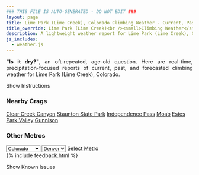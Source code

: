 ```yaml
---
### THIS FILE IS AUTO-GENERATED - DO NOT EDIT ###
layout: page
title: Lime Park (Lime Creek), Colorado Climbing Weather - Current, Past, and Forecasted Report
title_override: Lime Park (Lime Creek)<br /><small>Climbing Weather</small>
description: A lightweight weather report for Lime Park (Lime Creek), Colorado. Optimized for slow internet connections.
js_includes:
  - weather.js
---
```


<section class="measure center lh-copy f5-ns f6 ph2 mv4" style="text-align: justify;">
<strong>"Is it dry?"</strong>, an oft-repeated, age-old question. Here are real-time,
precipitation-focused reports of current, past, and forecasted climbing weather for Lime Park (Lime Creek), Colorado.
</section>

<p id="settings-toggle" class="mw5 b center tc hover-light-red black-70 pointer">Show Instructions</p>
<section id="settings" class="overflow-hidden" style="display:none;">
    <div class="mv2 ph2 center">
        <div class="fn f6 tc pv2">
            <p class="measure lh-copy center"><strong>Show/hide hourly forecasts</strong> by clicking the desired day.</p>
            <hr class="mw5 p0 mv2 o-60 b0 bt b--light-red light-red bg-light-red">
            <p class="measure lh-copy center"><strong>Current and Past conditions</strong> are measured by the nearest weather station. <strong>Forecast conditions</strong> are calculated and polled separately.</p>
            <hr class="mw5 p0 mv2 o-60 b0 bt b--light-red light-red bg-light-red">
            <p class="measure lh-copy center"><strong>Having issues?</strong> Try <a id="clear-cache" class="no-underline relative fancy-link light-red hover-light-red" href="#">clearing the local cache</a>.</p>
            <hr class="mw5 p0 mv2 o-60 b0 bt b--light-red light-red bg-light-red">
            <p class="measure lh-copy center">Weather data sourced from <a class="no-underline fancy-link relative light-red" target="_blank" href="https://www.weather.gov/documentation/services-web-api">weather.gov</a>.</p>
        </div>
    </div>
</section>
<section id="weather" data-crag="lime-park-lime-creek-colorado" class="mv4-ns mv3 ph2 center"></section>
<section id="nearby" class="tc lh-copy">
  <h3>Nearby Crags</h3>
<a class="nowrap no-underline fancy-link relative light-red mh3" href="/crags/clear-creek-canyon-colorado-weather.html">Clear Creek Canyon</a>
<a class="nowrap no-underline fancy-link relative light-red mh3" href="/crags/staunton-state-park-colorado-weather.html">Staunton State Park</a>
<a class="nowrap no-underline fancy-link relative light-red mh3" href="/crags/independence-pass-colorado-weather.html">Independence Pass</a>
<a class="nowrap no-underline fancy-link relative light-red mh3" href="/crags/moab-utah-weather.html">Moab</a>
<a class="nowrap no-underline fancy-link relative light-red mh3" href="/crags/estes-park-valley-colorado-weather.html">Estes Park Valley</a>
<a class="nowrap no-underline fancy-link relative light-red mh3" href="/crags/gunnison-colorado-weather.html">Gunnison</a>
</section>
<section id="nearby" class="tc lh-copy">
  <h3>Other Metros</h3>
  <select class="ma1 bg-near-white pa2" id="stateSel">
    <option value="Texas">Texas</option>
    <option value="Washington">Washington</option>
    <option value="Colorado" selected>Colorado</option>
    <option value="Tennessee">Tennessee</option>
    <option value="Utah">Utah</option>
    <option value="California">California</option>
  </select>
  <select class="ma1 bg-near-white pa2" id="citySel">
    <option value="Denver" selected>Denver</option>
  </select>
  <a id="selectMetro" class="f6 link dim ph3 pv2 ma1 dib white bg-light-red" href="/crags/denver-colorado-weather.html">Select Metro</a>
  <script>
    var states = [];
    states["Texas"] = "Austin"
    states["Washington"] = "Seattle"
    states["Colorado"] = "Denver"
    states["Tennessee"] = "Nashville"
    states["Utah"] = "Salt Lake City"
    states["California"] = "San Francisco|Los Angeles"
  </script>
</section>
{% include feedback.html %}
<p id="issues-toggle" class="mw5 b center tc hover-light-red black-70 pointer">Show Known Issues</p>
<section id="issues" class="overflow-hidden tc f6">
</section>

<script>
  var weekly_GJT_165_110 = {"updated":"2022-02-02T06:09:46+00:00","units":"us","forecastGenerator":"BaselineForecastGenerator","generatedAt":"2022-02-02T08:43:19+00:00","updateTime":"2022-02-02T06:09:46+00:00","validTimes":"2022-02-02T00:00:00+00:00/P7DT1H","elevation":{"unitCode":"wmoUnit:m","value":3485.9976},"periods":[{"number":1,"name":"Overnight","startTime":"2022-02-02T01:00:00-07:00","endTime":"2022-02-02T06:00:00-07:00","isDaytime":false,"temperature":3,"temperatureUnit":"F","temperatureTrend":null,"windSpeed":"5 to 10 mph","windDirection":"S","icon":"https://api.weather.gov/icons/land/night/snow,80?size=medium","shortForecast":"Snow Showers","detailedForecast":"Snow showers. Cloudy, with a low around 3. South wind 5 to 10 mph. Chance of precipitation is 80%. New snow accumulation of 1 to 3 inches possible."},{"number":2,"name":"Wednesday","startTime":"2022-02-02T06:00:00-07:00","endTime":"2022-02-02T18:00:00-07:00","isDaytime":true,"temperature":12,"temperatureUnit":"F","temperatureTrend":null,"windSpeed":"5 to 10 mph","windDirection":"SW","icon":"https://api.weather.gov/icons/land/day/snow,80?size=medium","shortForecast":"Snow Showers","detailedForecast":"Snow showers. Cloudy, with a high near 12. Southwest wind 5 to 10 mph. Chance of precipitation is 80%. New snow accumulation of 1 to 2 inches possible."},{"number":3,"name":"Wednesday Night","startTime":"2022-02-02T18:00:00-07:00","endTime":"2022-02-03T06:00:00-07:00","isDaytime":false,"temperature":-10,"temperatureUnit":"F","temperatureTrend":null,"windSpeed":"5 to 10 mph","windDirection":"N","icon":"https://api.weather.gov/icons/land/night/snow,50/cold?size=medium","shortForecast":"Chance Snow Showers then Mostly Cloudy","detailedForecast":"A chance of snow showers before 11pm. Mostly cloudy, with a low around -10. Wind chill values as low as -25. North wind 5 to 10 mph. Chance of precipitation is 50%. New snow accumulation of less than half an inch possible."},{"number":4,"name":"Thursday","startTime":"2022-02-03T06:00:00-07:00","endTime":"2022-02-03T18:00:00-07:00","isDaytime":true,"temperature":13,"temperatureUnit":"F","temperatureTrend":null,"windSpeed":"5 to 10 mph","windDirection":"W","icon":"https://api.weather.gov/icons/land/day/sct?size=medium","shortForecast":"Mostly Sunny","detailedForecast":"Mostly sunny, with a high near 13. Wind chill values as low as -25. West wind 5 to 10 mph."},{"number":5,"name":"Thursday Night","startTime":"2022-02-03T18:00:00-07:00","endTime":"2022-02-04T06:00:00-07:00","isDaytime":false,"temperature":-7,"temperatureUnit":"F","temperatureTrend":null,"windSpeed":"5 to 10 mph","windDirection":"SW","icon":"https://api.weather.gov/icons/land/night/cold?size=medium","shortForecast":"Mostly Clear","detailedForecast":"Mostly clear, with a low around -7. Southwest wind 5 to 10 mph."},{"number":6,"name":"Friday","startTime":"2022-02-04T06:00:00-07:00","endTime":"2022-02-04T18:00:00-07:00","isDaytime":true,"temperature":22,"temperatureUnit":"F","temperatureTrend":null,"windSpeed":"5 to 10 mph","windDirection":"WSW","icon":"https://api.weather.gov/icons/land/day/few?size=medium","shortForecast":"Sunny","detailedForecast":"Sunny, with a high near 22."},{"number":7,"name":"Friday Night","startTime":"2022-02-04T18:00:00-07:00","endTime":"2022-02-05T06:00:00-07:00","isDaytime":false,"temperature":3,"temperatureUnit":"F","temperatureTrend":null,"windSpeed":"5 to 10 mph","windDirection":"WSW","icon":"https://api.weather.gov/icons/land/night/cold?size=medium","shortForecast":"Mostly Clear","detailedForecast":"Mostly clear, with a low around 3."},{"number":8,"name":"Saturday","startTime":"2022-02-05T06:00:00-07:00","endTime":"2022-02-05T18:00:00-07:00","isDaytime":true,"temperature":24,"temperatureUnit":"F","temperatureTrend":null,"windSpeed":"10 to 15 mph","windDirection":"W","icon":"https://api.weather.gov/icons/land/day/few?size=medium","shortForecast":"Sunny","detailedForecast":"Sunny, with a high near 24."},{"number":9,"name":"Saturday Night","startTime":"2022-02-05T18:00:00-07:00","endTime":"2022-02-06T06:00:00-07:00","isDaytime":false,"temperature":1,"temperatureUnit":"F","temperatureTrend":null,"windSpeed":"10 mph","windDirection":"SW","icon":"https://api.weather.gov/icons/land/night/cold?size=medium","shortForecast":"Partly Cloudy","detailedForecast":"Partly cloudy, with a low around 1."},{"number":10,"name":"Sunday","startTime":"2022-02-06T06:00:00-07:00","endTime":"2022-02-06T18:00:00-07:00","isDaytime":true,"temperature":21,"temperatureUnit":"F","temperatureTrend":null,"windSpeed":"10 to 15 mph","windDirection":"WSW","icon":"https://api.weather.gov/icons/land/day/sct?size=medium","shortForecast":"Mostly Sunny","detailedForecast":"Mostly sunny, with a high near 21."},{"number":11,"name":"Sunday Night","startTime":"2022-02-06T18:00:00-07:00","endTime":"2022-02-07T06:00:00-07:00","isDaytime":false,"temperature":3,"temperatureUnit":"F","temperatureTrend":null,"windSpeed":"10 mph","windDirection":"WSW","icon":"https://api.weather.gov/icons/land/night/cold?size=medium","shortForecast":"Mostly Clear","detailedForecast":"Mostly clear, with a low around 3."},{"number":12,"name":"Monday","startTime":"2022-02-07T06:00:00-07:00","endTime":"2022-02-07T18:00:00-07:00","isDaytime":true,"temperature":28,"temperatureUnit":"F","temperatureTrend":null,"windSpeed":"10 to 15 mph","windDirection":"W","icon":"https://api.weather.gov/icons/land/day/few?size=medium","shortForecast":"Sunny","detailedForecast":"Sunny, with a high near 28."},{"number":13,"name":"Monday Night","startTime":"2022-02-07T18:00:00-07:00","endTime":"2022-02-08T06:00:00-07:00","isDaytime":false,"temperature":7,"temperatureUnit":"F","temperatureTrend":null,"windSpeed":"5 to 10 mph","windDirection":"SW","icon":"https://api.weather.gov/icons/land/night/cold?size=medium","shortForecast":"Mostly Clear","detailedForecast":"Mostly clear, with a low around 7."},{"number":14,"name":"Tuesday","startTime":"2022-02-08T06:00:00-07:00","endTime":"2022-02-08T18:00:00-07:00","isDaytime":true,"temperature":31,"temperatureUnit":"F","temperatureTrend":null,"windSpeed":"5 to 15 mph","windDirection":"WSW","icon":"https://api.weather.gov/icons/land/day/few?size=medium","shortForecast":"Sunny","detailedForecast":"Sunny, with a high near 31."}]}
  var hourly_GJT_165_110 = {"@context":["https://geojson.org/geojson-ld/geojson-context.jsonld",{"@version":"1.1","wx":"https://api.weather.gov/ontology#","geo":"http://www.opengis.net/ont/geosparql#","unit":"http://codes.wmo.int/common/unit/","@vocab":"https://api.weather.gov/ontology#"}],"type":"Feature","geometry":{"type":"Polygon","coordinates":[[[-106.5803441,39.4200131],[-106.5779038,39.397991499999996],[-106.5494672,39.399870299999996],[-106.5519015,39.421892199999995],[-106.5803441,39.4200131]]]},"properties":{"updated":"2022-02-02T06:09:46+00:00","units":"us","forecastGenerator":"HourlyForecastGenerator","generatedAt":"2022-02-02T08:43:20+00:00","updateTime":"2022-02-02T06:09:46+00:00","validTimes":"2022-02-02T00:00:00+00:00/P7DT1H","elevation":{"unitCode":"wmoUnit:m","value":3485.9976},"periods":[{"number":1,"name":"","startTime":"2022-02-02T01:00:00-07:00","endTime":"2022-02-02T02:00:00-07:00","isDaytime":false,"temperature":8,"temperatureUnit":"F","temperatureTrend":null,"windSpeed":"5 mph","windDirection":"S","icon":"https://api.weather.gov/icons/land/night/snow,80?size=small","shortForecast":"Snow Showers","detailedForecast":""},{"number":2,"name":"","startTime":"2022-02-02T02:00:00-07:00","endTime":"2022-02-02T03:00:00-07:00","isDaytime":false,"temperature":7,"temperatureUnit":"F","temperatureTrend":null,"windSpeed":"10 mph","windDirection":"S","icon":"https://api.weather.gov/icons/land/night/snow,80?size=small","shortForecast":"Snow Showers","detailedForecast":""},{"number":3,"name":"","startTime":"2022-02-02T03:00:00-07:00","endTime":"2022-02-02T04:00:00-07:00","isDaytime":false,"temperature":7,"temperatureUnit":"F","temperatureTrend":null,"windSpeed":"10 mph","windDirection":"S","icon":"https://api.weather.gov/icons/land/night/snow,80?size=small","shortForecast":"Snow Showers","detailedForecast":""},{"number":4,"name":"","startTime":"2022-02-02T04:00:00-07:00","endTime":"2022-02-02T05:00:00-07:00","isDaytime":false,"temperature":6,"temperatureUnit":"F","temperatureTrend":null,"windSpeed":"10 mph","windDirection":"S","icon":"https://api.weather.gov/icons/land/night/snow,80?size=small","shortForecast":"Snow Showers","detailedForecast":""},{"number":5,"name":"","startTime":"2022-02-02T05:00:00-07:00","endTime":"2022-02-02T06:00:00-07:00","isDaytime":false,"temperature":5,"temperatureUnit":"F","temperatureTrend":null,"windSpeed":"10 mph","windDirection":"S","icon":"https://api.weather.gov/icons/land/night/snow,80?size=small","shortForecast":"Snow Showers","detailedForecast":""},{"number":6,"name":"","startTime":"2022-02-02T06:00:00-07:00","endTime":"2022-02-02T07:00:00-07:00","isDaytime":true,"temperature":4,"temperatureUnit":"F","temperatureTrend":null,"windSpeed":"10 mph","windDirection":"S","icon":"https://api.weather.gov/icons/land/day/snow,80?size=small","shortForecast":"Snow Showers","detailedForecast":""},{"number":7,"name":"","startTime":"2022-02-02T07:00:00-07:00","endTime":"2022-02-02T08:00:00-07:00","isDaytime":true,"temperature":3,"temperatureUnit":"F","temperatureTrend":null,"windSpeed":"5 mph","windDirection":"S","icon":"https://api.weather.gov/icons/land/day/snow,80?size=small","shortForecast":"Snow Showers","detailedForecast":""},{"number":8,"name":"","startTime":"2022-02-02T08:00:00-07:00","endTime":"2022-02-02T09:00:00-07:00","isDaytime":true,"temperature":3,"temperatureUnit":"F","temperatureTrend":null,"windSpeed":"5 mph","windDirection":"S","icon":"https://api.weather.gov/icons/land/day/snow?size=small","shortForecast":"Snow Showers Likely","detailedForecast":""},{"number":9,"name":"","startTime":"2022-02-02T09:00:00-07:00","endTime":"2022-02-02T10:00:00-07:00","isDaytime":true,"temperature":5,"temperatureUnit":"F","temperatureTrend":null,"windSpeed":"5 mph","windDirection":"S","icon":"https://api.weather.gov/icons/land/day/snow?size=small","shortForecast":"Snow Showers","detailedForecast":""},{"number":10,"name":"","startTime":"2022-02-02T10:00:00-07:00","endTime":"2022-02-02T11:00:00-07:00","isDaytime":true,"temperature":7,"temperatureUnit":"F","temperatureTrend":null,"windSpeed":"5 mph","windDirection":"SSW","icon":"https://api.weather.gov/icons/land/day/snow?size=small","shortForecast":"Snow Showers","detailedForecast":""},{"number":11,"name":"","startTime":"2022-02-02T11:00:00-07:00","endTime":"2022-02-02T12:00:00-07:00","isDaytime":true,"temperature":10,"temperatureUnit":"F","temperatureTrend":null,"windSpeed":"5 mph","windDirection":"SW","icon":"https://api.weather.gov/icons/land/day/snow?size=small","shortForecast":"Snow Showers","detailedForecast":""},{"number":12,"name":"","startTime":"2022-02-02T12:00:00-07:00","endTime":"2022-02-02T13:00:00-07:00","isDaytime":true,"temperature":11,"temperatureUnit":"F","temperatureTrend":null,"windSpeed":"5 mph","windDirection":"SW","icon":"https://api.weather.gov/icons/land/day/snow?size=small","shortForecast":"Snow Showers","detailedForecast":""},{"number":13,"name":"","startTime":"2022-02-02T13:00:00-07:00","endTime":"2022-02-02T14:00:00-07:00","isDaytime":true,"temperature":12,"temperatureUnit":"F","temperatureTrend":null,"windSpeed":"10 mph","windDirection":"WNW","icon":"https://api.weather.gov/icons/land/day/snow?size=small","shortForecast":"Snow Showers","detailedForecast":""},{"number":14,"name":"","startTime":"2022-02-02T14:00:00-07:00","endTime":"2022-02-02T15:00:00-07:00","isDaytime":true,"temperature":12,"temperatureUnit":"F","temperatureTrend":null,"windSpeed":"10 mph","windDirection":"WNW","icon":"https://api.weather.gov/icons/land/day/snow?size=small","shortForecast":"Snow Showers Likely","detailedForecast":""},{"number":15,"name":"","startTime":"2022-02-02T15:00:00-07:00","endTime":"2022-02-02T16:00:00-07:00","isDaytime":true,"temperature":10,"temperatureUnit":"F","temperatureTrend":null,"windSpeed":"10 mph","windDirection":"WNW","icon":"https://api.weather.gov/icons/land/day/snow?size=small","shortForecast":"Snow Showers Likely","detailedForecast":""},{"number":16,"name":"","startTime":"2022-02-02T16:00:00-07:00","endTime":"2022-02-02T17:00:00-07:00","isDaytime":true,"temperature":8,"temperatureUnit":"F","temperatureTrend":null,"windSpeed":"10 mph","windDirection":"SSW","icon":"https://api.weather.gov/icons/land/day/snow?size=small","shortForecast":"Snow Showers Likely","detailedForecast":""},{"number":17,"name":"","startTime":"2022-02-02T17:00:00-07:00","endTime":"2022-02-02T18:00:00-07:00","isDaytime":true,"temperature":6,"temperatureUnit":"F","temperatureTrend":null,"windSpeed":"10 mph","windDirection":"SSW","icon":"https://api.weather.gov/icons/land/day/snow?size=small","shortForecast":"Chance Snow Showers","detailedForecast":""},{"number":18,"name":"","startTime":"2022-02-02T18:00:00-07:00","endTime":"2022-02-02T19:00:00-07:00","isDaytime":false,"temperature":4,"temperatureUnit":"F","temperatureTrend":null,"windSpeed":"10 mph","windDirection":"WSW","icon":"https://api.weather.gov/icons/land/night/snow?size=small","shortForecast":"Chance Snow Showers","detailedForecast":""},{"number":19,"name":"","startTime":"2022-02-02T19:00:00-07:00","endTime":"2022-02-02T20:00:00-07:00","isDaytime":false,"temperature":2,"temperatureUnit":"F","temperatureTrend":null,"windSpeed":"10 mph","windDirection":"NNE","icon":"https://api.weather.gov/icons/land/night/snow?size=small","shortForecast":"Chance Snow Showers","detailedForecast":""},{"number":20,"name":"","startTime":"2022-02-02T20:00:00-07:00","endTime":"2022-02-02T21:00:00-07:00","isDaytime":false,"temperature":-1,"temperatureUnit":"F","temperatureTrend":null,"windSpeed":"10 mph","windDirection":"ENE","icon":"https://api.weather.gov/icons/land/night/snow?size=small","shortForecast":"Chance Snow Showers","detailedForecast":""},{"number":21,"name":"","startTime":"2022-02-02T21:00:00-07:00","endTime":"2022-02-02T22:00:00-07:00","isDaytime":false,"temperature":-3,"temperatureUnit":"F","temperatureTrend":null,"windSpeed":"10 mph","windDirection":"ENE","icon":"https://api.weather.gov/icons/land/night/snow?size=small","shortForecast":"Chance Snow Showers","detailedForecast":""},{"number":22,"name":"","startTime":"2022-02-02T22:00:00-07:00","endTime":"2022-02-02T23:00:00-07:00","isDaytime":false,"temperature":-6,"temperatureUnit":"F","temperatureTrend":null,"windSpeed":"10 mph","windDirection":"E","icon":"https://api.weather.gov/icons/land/night/snow?size=small","shortForecast":"Chance Snow Showers","detailedForecast":""},{"number":23,"name":"","startTime":"2022-02-02T23:00:00-07:00","endTime":"2022-02-03T00:00:00-07:00","isDaytime":false,"temperature":-8,"temperatureUnit":"F","temperatureTrend":null,"windSpeed":"5 mph","windDirection":"E","icon":"https://api.weather.gov/icons/land/night/cold?size=small","shortForecast":"Mostly Cloudy","detailedForecast":""},{"number":24,"name":"","startTime":"2022-02-03T00:00:00-07:00","endTime":"2022-02-03T01:00:00-07:00","isDaytime":false,"temperature":-9,"temperatureUnit":"F","temperatureTrend":null,"windSpeed":"5 mph","windDirection":"NE","icon":"https://api.weather.gov/icons/land/night/cold?size=small","shortForecast":"Partly Cloudy","detailedForecast":""},{"number":25,"name":"","startTime":"2022-02-03T01:00:00-07:00","endTime":"2022-02-03T02:00:00-07:00","isDaytime":false,"temperature":-9,"temperatureUnit":"F","temperatureTrend":null,"windSpeed":"5 mph","windDirection":"N","icon":"https://api.weather.gov/icons/land/night/cold?size=small","shortForecast":"Partly Cloudy","detailedForecast":""},{"number":26,"name":"","startTime":"2022-02-03T02:00:00-07:00","endTime":"2022-02-03T03:00:00-07:00","isDaytime":false,"temperature":-9,"temperatureUnit":"F","temperatureTrend":null,"windSpeed":"5 mph","windDirection":"NW","icon":"https://api.weather.gov/icons/land/night/cold?size=small","shortForecast":"Partly Cloudy","detailedForecast":""},{"number":27,"name":"","startTime":"2022-02-03T03:00:00-07:00","endTime":"2022-02-03T04:00:00-07:00","isDaytime":false,"temperature":-10,"temperatureUnit":"F","temperatureTrend":null,"windSpeed":"5 mph","windDirection":"WNW","icon":"https://api.weather.gov/icons/land/night/cold?size=small","shortForecast":"Partly Cloudy","detailedForecast":""},{"number":28,"name":"","startTime":"2022-02-03T04:00:00-07:00","endTime":"2022-02-03T05:00:00-07:00","isDaytime":false,"temperature":-10,"temperatureUnit":"F","temperatureTrend":null,"windSpeed":"5 mph","windDirection":"SW","icon":"https://api.weather.gov/icons/land/night/cold?size=small","shortForecast":"Partly Cloudy","detailedForecast":""},{"number":29,"name":"","startTime":"2022-02-03T05:00:00-07:00","endTime":"2022-02-03T06:00:00-07:00","isDaytime":false,"temperature":-10,"temperatureUnit":"F","temperatureTrend":null,"windSpeed":"5 mph","windDirection":"NNW","icon":"https://api.weather.gov/icons/land/night/cold?size=small","shortForecast":"Partly Cloudy","detailedForecast":""},{"number":30,"name":"","startTime":"2022-02-03T06:00:00-07:00","endTime":"2022-02-03T07:00:00-07:00","isDaytime":true,"temperature":-10,"temperatureUnit":"F","temperatureTrend":null,"windSpeed":"5 mph","windDirection":"NW","icon":"https://api.weather.gov/icons/land/day/cold?size=small","shortForecast":"Mostly Sunny","detailedForecast":""},{"number":31,"name":"","startTime":"2022-02-03T07:00:00-07:00","endTime":"2022-02-03T08:00:00-07:00","isDaytime":true,"temperature":-9,"temperatureUnit":"F","temperatureTrend":null,"windSpeed":"5 mph","windDirection":"W","icon":"https://api.weather.gov/icons/land/day/cold?size=small","shortForecast":"Mostly Sunny","detailedForecast":""},{"number":32,"name":"","startTime":"2022-02-03T08:00:00-07:00","endTime":"2022-02-03T09:00:00-07:00","isDaytime":true,"temperature":-7,"temperatureUnit":"F","temperatureTrend":null,"windSpeed":"5 mph","windDirection":"SW","icon":"https://api.weather.gov/icons/land/day/cold?size=small","shortForecast":"Mostly Sunny","detailedForecast":""},{"number":33,"name":"","startTime":"2022-02-03T09:00:00-07:00","endTime":"2022-02-03T10:00:00-07:00","isDaytime":true,"temperature":-3,"temperatureUnit":"F","temperatureTrend":null,"windSpeed":"10 mph","windDirection":"WSW","icon":"https://api.weather.gov/icons/land/day/cold?size=small","shortForecast":"Mostly Sunny","detailedForecast":""},{"number":34,"name":"","startTime":"2022-02-03T10:00:00-07:00","endTime":"2022-02-03T11:00:00-07:00","isDaytime":true,"temperature":2,"temperatureUnit":"F","temperatureTrend":null,"windSpeed":"10 mph","windDirection":"W","icon":"https://api.weather.gov/icons/land/day/cold?size=small","shortForecast":"Mostly Sunny","detailedForecast":""},{"number":35,"name":"","startTime":"2022-02-03T11:00:00-07:00","endTime":"2022-02-03T12:00:00-07:00","isDaytime":true,"temperature":6,"temperatureUnit":"F","temperatureTrend":null,"windSpeed":"10 mph","windDirection":"W","icon":"https://api.weather.gov/icons/land/day/cold?size=small","shortForecast":"Mostly Sunny","detailedForecast":""},{"number":36,"name":"","startTime":"2022-02-03T12:00:00-07:00","endTime":"2022-02-03T13:00:00-07:00","isDaytime":true,"temperature":10,"temperatureUnit":"F","temperatureTrend":null,"windSpeed":"10 mph","windDirection":"W","icon":"https://api.weather.gov/icons/land/day/cold?size=small","shortForecast":"Mostly Sunny","detailedForecast":""},{"number":37,"name":"","startTime":"2022-02-03T13:00:00-07:00","endTime":"2022-02-03T14:00:00-07:00","isDaytime":true,"temperature":12,"temperatureUnit":"F","temperatureTrend":null,"windSpeed":"10 mph","windDirection":"WNW","icon":"https://api.weather.gov/icons/land/day/sct?size=small","shortForecast":"Mostly Sunny","detailedForecast":""},{"number":38,"name":"","startTime":"2022-02-03T14:00:00-07:00","endTime":"2022-02-03T15:00:00-07:00","isDaytime":true,"temperature":13,"temperatureUnit":"F","temperatureTrend":null,"windSpeed":"10 mph","windDirection":"WNW","icon":"https://api.weather.gov/icons/land/day/sct?size=small","shortForecast":"Mostly Sunny","detailedForecast":""},{"number":39,"name":"","startTime":"2022-02-03T15:00:00-07:00","endTime":"2022-02-03T16:00:00-07:00","isDaytime":true,"temperature":12,"temperatureUnit":"F","temperatureTrend":null,"windSpeed":"10 mph","windDirection":"WNW","icon":"https://api.weather.gov/icons/land/day/sct?size=small","shortForecast":"Mostly Sunny","detailedForecast":""},{"number":40,"name":"","startTime":"2022-02-03T16:00:00-07:00","endTime":"2022-02-03T17:00:00-07:00","isDaytime":true,"temperature":9,"temperatureUnit":"F","temperatureTrend":null,"windSpeed":"10 mph","windDirection":"W","icon":"https://api.weather.gov/icons/land/day/cold?size=small","shortForecast":"Mostly Sunny","detailedForecast":""},{"number":41,"name":"","startTime":"2022-02-03T17:00:00-07:00","endTime":"2022-02-03T18:00:00-07:00","isDaytime":true,"temperature":6,"temperatureUnit":"F","temperatureTrend":null,"windSpeed":"10 mph","windDirection":"W","icon":"https://api.weather.gov/icons/land/day/cold?size=small","shortForecast":"Sunny","detailedForecast":""},{"number":42,"name":"","startTime":"2022-02-03T18:00:00-07:00","endTime":"2022-02-03T19:00:00-07:00","isDaytime":false,"temperature":2,"temperatureUnit":"F","temperatureTrend":null,"windSpeed":"10 mph","windDirection":"W","icon":"https://api.weather.gov/icons/land/night/cold?size=small","shortForecast":"Mostly Clear","detailedForecast":""},{"number":43,"name":"","startTime":"2022-02-03T19:00:00-07:00","endTime":"2022-02-03T20:00:00-07:00","isDaytime":false,"temperature":-2,"temperatureUnit":"F","temperatureTrend":null,"windSpeed":"10 mph","windDirection":"WSW","icon":"https://api.weather.gov/icons/land/night/cold?size=small","shortForecast":"Mostly Clear","detailedForecast":""},{"number":44,"name":"","startTime":"2022-02-03T20:00:00-07:00","endTime":"2022-02-03T21:00:00-07:00","isDaytime":false,"temperature":-4,"temperatureUnit":"F","temperatureTrend":null,"windSpeed":"10 mph","windDirection":"WSW","icon":"https://api.weather.gov/icons/land/night/cold?size=small","shortForecast":"Mostly Clear","detailedForecast":""},{"number":45,"name":"","startTime":"2022-02-03T21:00:00-07:00","endTime":"2022-02-03T22:00:00-07:00","isDaytime":false,"temperature":-4,"temperatureUnit":"F","temperatureTrend":null,"windSpeed":"10 mph","windDirection":"SW","icon":"https://api.weather.gov/icons/land/night/cold?size=small","shortForecast":"Mostly Clear","detailedForecast":""},{"number":46,"name":"","startTime":"2022-02-03T22:00:00-07:00","endTime":"2022-02-03T23:00:00-07:00","isDaytime":false,"temperature":-3,"temperatureUnit":"F","temperatureTrend":null,"windSpeed":"10 mph","windDirection":"SSW","icon":"https://api.weather.gov/icons/land/night/cold?size=small","shortForecast":"Mostly Clear","detailedForecast":""},{"number":47,"name":"","startTime":"2022-02-03T23:00:00-07:00","endTime":"2022-02-04T00:00:00-07:00","isDaytime":false,"temperature":-3,"temperatureUnit":"F","temperatureTrend":null,"windSpeed":"10 mph","windDirection":"SSW","icon":"https://api.weather.gov/icons/land/night/cold?size=small","shortForecast":"Mostly Clear","detailedForecast":""},{"number":48,"name":"","startTime":"2022-02-04T00:00:00-07:00","endTime":"2022-02-04T01:00:00-07:00","isDaytime":false,"temperature":-4,"temperatureUnit":"F","temperatureTrend":null,"windSpeed":"10 mph","windDirection":"SSW","icon":"https://api.weather.gov/icons/land/night/cold?size=small","shortForecast":"Mostly Clear","detailedForecast":""},{"number":49,"name":"","startTime":"2022-02-04T01:00:00-07:00","endTime":"2022-02-04T02:00:00-07:00","isDaytime":false,"temperature":-6,"temperatureUnit":"F","temperatureTrend":null,"windSpeed":"10 mph","windDirection":"SW","icon":"https://api.weather.gov/icons/land/night/cold?size=small","shortForecast":"Mostly Clear","detailedForecast":""},{"number":50,"name":"","startTime":"2022-02-04T02:00:00-07:00","endTime":"2022-02-04T03:00:00-07:00","isDaytime":false,"temperature":-7,"temperatureUnit":"F","temperatureTrend":null,"windSpeed":"10 mph","windDirection":"SW","icon":"https://api.weather.gov/icons/land/night/cold?size=small","shortForecast":"Mostly Clear","detailedForecast":""},{"number":51,"name":"","startTime":"2022-02-04T03:00:00-07:00","endTime":"2022-02-04T04:00:00-07:00","isDaytime":false,"temperature":-6,"temperatureUnit":"F","temperatureTrend":null,"windSpeed":"10 mph","windDirection":"SW","icon":"https://api.weather.gov/icons/land/night/cold?size=small","shortForecast":"Mostly Clear","detailedForecast":""},{"number":52,"name":"","startTime":"2022-02-04T04:00:00-07:00","endTime":"2022-02-04T05:00:00-07:00","isDaytime":false,"temperature":-4,"temperatureUnit":"F","temperatureTrend":null,"windSpeed":"5 mph","windDirection":"SSW","icon":"https://api.weather.gov/icons/land/night/cold?size=small","shortForecast":"Mostly Clear","detailedForecast":""},{"number":53,"name":"","startTime":"2022-02-04T05:00:00-07:00","endTime":"2022-02-04T06:00:00-07:00","isDaytime":false,"temperature":-3,"temperatureUnit":"F","temperatureTrend":null,"windSpeed":"5 mph","windDirection":"SSW","icon":"https://api.weather.gov/icons/land/night/cold?size=small","shortForecast":"Mostly Clear","detailedForecast":""},{"number":54,"name":"","startTime":"2022-02-04T06:00:00-07:00","endTime":"2022-02-04T07:00:00-07:00","isDaytime":true,"temperature":-3,"temperatureUnit":"F","temperatureTrend":null,"windSpeed":"5 mph","windDirection":"SSW","icon":"https://api.weather.gov/icons/land/day/cold?size=small","shortForecast":"Sunny","detailedForecast":""},{"number":55,"name":"","startTime":"2022-02-04T07:00:00-07:00","endTime":"2022-02-04T08:00:00-07:00","isDaytime":true,"temperature":-3,"temperatureUnit":"F","temperatureTrend":null,"windSpeed":"5 mph","windDirection":"SSW","icon":"https://api.weather.gov/icons/land/day/cold?size=small","shortForecast":"Sunny","detailedForecast":""},{"number":56,"name":"","startTime":"2022-02-04T08:00:00-07:00","endTime":"2022-02-04T09:00:00-07:00","isDaytime":true,"temperature":-1,"temperatureUnit":"F","temperatureTrend":null,"windSpeed":"5 mph","windDirection":"SSW","icon":"https://api.weather.gov/icons/land/day/cold?size=small","shortForecast":"Sunny","detailedForecast":""},{"number":57,"name":"","startTime":"2022-02-04T09:00:00-07:00","endTime":"2022-02-04T10:00:00-07:00","isDaytime":true,"temperature":3,"temperatureUnit":"F","temperatureTrend":null,"windSpeed":"10 mph","windDirection":"SW","icon":"https://api.weather.gov/icons/land/day/cold?size=small","shortForecast":"Sunny","detailedForecast":""},{"number":58,"name":"","startTime":"2022-02-04T10:00:00-07:00","endTime":"2022-02-04T11:00:00-07:00","isDaytime":true,"temperature":10,"temperatureUnit":"F","temperatureTrend":null,"windSpeed":"10 mph","windDirection":"W","icon":"https://api.weather.gov/icons/land/day/cold?size=small","shortForecast":"Sunny","detailedForecast":""},{"number":59,"name":"","startTime":"2022-02-04T11:00:00-07:00","endTime":"2022-02-04T12:00:00-07:00","isDaytime":true,"temperature":15,"temperatureUnit":"F","temperatureTrend":null,"windSpeed":"10 mph","windDirection":"W","icon":"https://api.weather.gov/icons/land/day/skc?size=small","shortForecast":"Sunny","detailedForecast":""},{"number":60,"name":"","startTime":"2022-02-04T12:00:00-07:00","endTime":"2022-02-04T13:00:00-07:00","isDaytime":true,"temperature":19,"temperatureUnit":"F","temperatureTrend":null,"windSpeed":"10 mph","windDirection":"W","icon":"https://api.weather.gov/icons/land/day/skc?size=small","shortForecast":"Sunny","detailedForecast":""},{"number":61,"name":"","startTime":"2022-02-04T13:00:00-07:00","endTime":"2022-02-04T14:00:00-07:00","isDaytime":true,"temperature":21,"temperatureUnit":"F","temperatureTrend":null,"windSpeed":"10 mph","windDirection":"W","icon":"https://api.weather.gov/icons/land/day/skc?size=small","shortForecast":"Sunny","detailedForecast":""},{"number":62,"name":"","startTime":"2022-02-04T14:00:00-07:00","endTime":"2022-02-04T15:00:00-07:00","isDaytime":true,"temperature":22,"temperatureUnit":"F","temperatureTrend":null,"windSpeed":"10 mph","windDirection":"W","icon":"https://api.weather.gov/icons/land/day/few?size=small","shortForecast":"Sunny","detailedForecast":""},{"number":63,"name":"","startTime":"2022-02-04T15:00:00-07:00","endTime":"2022-02-04T16:00:00-07:00","isDaytime":true,"temperature":21,"temperatureUnit":"F","temperatureTrend":null,"windSpeed":"10 mph","windDirection":"W","icon":"https://api.weather.gov/icons/land/day/few?size=small","shortForecast":"Sunny","detailedForecast":""},{"number":64,"name":"","startTime":"2022-02-04T16:00:00-07:00","endTime":"2022-02-04T17:00:00-07:00","isDaytime":true,"temperature":19,"temperatureUnit":"F","temperatureTrend":null,"windSpeed":"5 mph","windDirection":"W","icon":"https://api.weather.gov/icons/land/day/few?size=small","shortForecast":"Sunny","detailedForecast":""},{"number":65,"name":"","startTime":"2022-02-04T17:00:00-07:00","endTime":"2022-02-04T18:00:00-07:00","isDaytime":true,"temperature":16,"temperatureUnit":"F","temperatureTrend":null,"windSpeed":"5 mph","windDirection":"W","icon":"https://api.weather.gov/icons/land/day/few?size=small","shortForecast":"Sunny","detailedForecast":""},{"number":66,"name":"","startTime":"2022-02-04T18:00:00-07:00","endTime":"2022-02-04T19:00:00-07:00","isDaytime":false,"temperature":12,"temperatureUnit":"F","temperatureTrend":null,"windSpeed":"5 mph","windDirection":"W","icon":"https://api.weather.gov/icons/land/night/few?size=small","shortForecast":"Mostly Clear","detailedForecast":""},{"number":67,"name":"","startTime":"2022-02-04T19:00:00-07:00","endTime":"2022-02-04T20:00:00-07:00","isDaytime":false,"temperature":9,"temperatureUnit":"F","temperatureTrend":null,"windSpeed":"5 mph","windDirection":"WSW","icon":"https://api.weather.gov/icons/land/night/cold?size=small","shortForecast":"Mostly Clear","detailedForecast":""},{"number":68,"name":"","startTime":"2022-02-04T20:00:00-07:00","endTime":"2022-02-04T21:00:00-07:00","isDaytime":false,"temperature":6,"temperatureUnit":"F","temperatureTrend":null,"windSpeed":"5 mph","windDirection":"SW","icon":"https://api.weather.gov/icons/land/night/cold?size=small","shortForecast":"Mostly Clear","detailedForecast":""},{"number":69,"name":"","startTime":"2022-02-04T21:00:00-07:00","endTime":"2022-02-04T22:00:00-07:00","isDaytime":false,"temperature":5,"temperatureUnit":"F","temperatureTrend":null,"windSpeed":"10 mph","windDirection":"SW","icon":"https://api.weather.gov/icons/land/night/cold?size=small","shortForecast":"Mostly Clear","detailedForecast":""},{"number":70,"name":"","startTime":"2022-02-04T22:00:00-07:00","endTime":"2022-02-04T23:00:00-07:00","isDaytime":false,"temperature":5,"temperatureUnit":"F","temperatureTrend":null,"windSpeed":"10 mph","windDirection":"SW","icon":"https://api.weather.gov/icons/land/night/cold?size=small","shortForecast":"Mostly Clear","detailedForecast":""},{"number":71,"name":"","startTime":"2022-02-04T23:00:00-07:00","endTime":"2022-02-05T00:00:00-07:00","isDaytime":false,"temperature":4,"temperatureUnit":"F","temperatureTrend":null,"windSpeed":"10 mph","windDirection":"SW","icon":"https://api.weather.gov/icons/land/night/cold?size=small","shortForecast":"Mostly Clear","detailedForecast":""},{"number":72,"name":"","startTime":"2022-02-05T00:00:00-07:00","endTime":"2022-02-05T01:00:00-07:00","isDaytime":false,"temperature":4,"temperatureUnit":"F","temperatureTrend":null,"windSpeed":"10 mph","windDirection":"SW","icon":"https://api.weather.gov/icons/land/night/cold?size=small","shortForecast":"Mostly Clear","detailedForecast":""},{"number":73,"name":"","startTime":"2022-02-05T01:00:00-07:00","endTime":"2022-02-05T02:00:00-07:00","isDaytime":false,"temperature":3,"temperatureUnit":"F","temperatureTrend":null,"windSpeed":"10 mph","windDirection":"SW","icon":"https://api.weather.gov/icons/land/night/cold?size=small","shortForecast":"Clear","detailedForecast":""},{"number":74,"name":"","startTime":"2022-02-05T02:00:00-07:00","endTime":"2022-02-05T03:00:00-07:00","isDaytime":false,"temperature":3,"temperatureUnit":"F","temperatureTrend":null,"windSpeed":"10 mph","windDirection":"SW","icon":"https://api.weather.gov/icons/land/night/cold?size=small","shortForecast":"Clear","detailedForecast":""},{"number":75,"name":"","startTime":"2022-02-05T03:00:00-07:00","endTime":"2022-02-05T04:00:00-07:00","isDaytime":false,"temperature":4,"temperatureUnit":"F","temperatureTrend":null,"windSpeed":"10 mph","windDirection":"SW","icon":"https://api.weather.gov/icons/land/night/cold?size=small","shortForecast":"Clear","detailedForecast":""},{"number":76,"name":"","startTime":"2022-02-05T04:00:00-07:00","endTime":"2022-02-05T05:00:00-07:00","isDaytime":false,"temperature":6,"temperatureUnit":"F","temperatureTrend":null,"windSpeed":"10 mph","windDirection":"WSW","icon":"https://api.weather.gov/icons/land/night/cold?size=small","shortForecast":"Clear","detailedForecast":""},{"number":77,"name":"","startTime":"2022-02-05T05:00:00-07:00","endTime":"2022-02-05T06:00:00-07:00","isDaytime":false,"temperature":6,"temperatureUnit":"F","temperatureTrend":null,"windSpeed":"10 mph","windDirection":"WSW","icon":"https://api.weather.gov/icons/land/night/cold?size=small","shortForecast":"Mostly Clear","detailedForecast":""},{"number":78,"name":"","startTime":"2022-02-05T06:00:00-07:00","endTime":"2022-02-05T07:00:00-07:00","isDaytime":true,"temperature":5,"temperatureUnit":"F","temperatureTrend":null,"windSpeed":"10 mph","windDirection":"WSW","icon":"https://api.weather.gov/icons/land/day/cold?size=small","shortForecast":"Sunny","detailedForecast":""},{"number":79,"name":"","startTime":"2022-02-05T07:00:00-07:00","endTime":"2022-02-05T08:00:00-07:00","isDaytime":true,"temperature":3,"temperatureUnit":"F","temperatureTrend":null,"windSpeed":"10 mph","windDirection":"WSW","icon":"https://api.weather.gov/icons/land/day/cold?size=small","shortForecast":"Sunny","detailedForecast":""},{"number":80,"name":"","startTime":"2022-02-05T08:00:00-07:00","endTime":"2022-02-05T09:00:00-07:00","isDaytime":true,"temperature":3,"temperatureUnit":"F","temperatureTrend":null,"windSpeed":"10 mph","windDirection":"WSW","icon":"https://api.weather.gov/icons/land/day/cold?size=small","shortForecast":"Sunny","detailedForecast":""},{"number":81,"name":"","startTime":"2022-02-05T09:00:00-07:00","endTime":"2022-02-05T10:00:00-07:00","isDaytime":true,"temperature":6,"temperatureUnit":"F","temperatureTrend":null,"windSpeed":"10 mph","windDirection":"W","icon":"https://api.weather.gov/icons/land/day/cold?size=small","shortForecast":"Sunny","detailedForecast":""},{"number":82,"name":"","startTime":"2022-02-05T10:00:00-07:00","endTime":"2022-02-05T11:00:00-07:00","isDaytime":true,"temperature":12,"temperatureUnit":"F","temperatureTrend":null,"windSpeed":"10 mph","windDirection":"W","icon":"https://api.weather.gov/icons/land/day/few?size=small","shortForecast":"Sunny","detailedForecast":""},{"number":83,"name":"","startTime":"2022-02-05T11:00:00-07:00","endTime":"2022-02-05T12:00:00-07:00","isDaytime":true,"temperature":17,"temperatureUnit":"F","temperatureTrend":null,"windSpeed":"15 mph","windDirection":"WNW","icon":"https://api.weather.gov/icons/land/day/few?size=small","shortForecast":"Sunny","detailedForecast":""},{"number":84,"name":"","startTime":"2022-02-05T12:00:00-07:00","endTime":"2022-02-05T13:00:00-07:00","isDaytime":true,"temperature":22,"temperatureUnit":"F","temperatureTrend":null,"windSpeed":"15 mph","windDirection":"WNW","icon":"https://api.weather.gov/icons/land/day/few?size=small","shortForecast":"Sunny","detailedForecast":""},{"number":85,"name":"","startTime":"2022-02-05T13:00:00-07:00","endTime":"2022-02-05T14:00:00-07:00","isDaytime":true,"temperature":24,"temperatureUnit":"F","temperatureTrend":null,"windSpeed":"15 mph","windDirection":"WNW","icon":"https://api.weather.gov/icons/land/day/few?size=small","shortForecast":"Sunny","detailedForecast":""},{"number":86,"name":"","startTime":"2022-02-05T14:00:00-07:00","endTime":"2022-02-05T15:00:00-07:00","isDaytime":true,"temperature":24,"temperatureUnit":"F","temperatureTrend":null,"windSpeed":"15 mph","windDirection":"WNW","icon":"https://api.weather.gov/icons/land/day/sct?size=small","shortForecast":"Mostly Sunny","detailedForecast":""},{"number":87,"name":"","startTime":"2022-02-05T15:00:00-07:00","endTime":"2022-02-05T16:00:00-07:00","isDaytime":true,"temperature":22,"temperatureUnit":"F","temperatureTrend":null,"windSpeed":"10 mph","windDirection":"WNW","icon":"https://api.weather.gov/icons/land/day/few?size=small","shortForecast":"Sunny","detailedForecast":""},{"number":88,"name":"","startTime":"2022-02-05T16:00:00-07:00","endTime":"2022-02-05T17:00:00-07:00","isDaytime":true,"temperature":19,"temperatureUnit":"F","temperatureTrend":null,"windSpeed":"10 mph","windDirection":"W","icon":"https://api.weather.gov/icons/land/day/few?size=small","shortForecast":"Sunny","detailedForecast":""},{"number":89,"name":"","startTime":"2022-02-05T17:00:00-07:00","endTime":"2022-02-05T18:00:00-07:00","isDaytime":true,"temperature":15,"temperatureUnit":"F","temperatureTrend":null,"windSpeed":"10 mph","windDirection":"W","icon":"https://api.weather.gov/icons/land/day/few?size=small","shortForecast":"Sunny","detailedForecast":""},{"number":90,"name":"","startTime":"2022-02-05T18:00:00-07:00","endTime":"2022-02-05T19:00:00-07:00","isDaytime":false,"temperature":13,"temperatureUnit":"F","temperatureTrend":null,"windSpeed":"10 mph","windDirection":"W","icon":"https://api.weather.gov/icons/land/night/few?size=small","shortForecast":"Mostly Clear","detailedForecast":""},{"number":91,"name":"","startTime":"2022-02-05T19:00:00-07:00","endTime":"2022-02-05T20:00:00-07:00","isDaytime":false,"temperature":12,"temperatureUnit":"F","temperatureTrend":null,"windSpeed":"10 mph","windDirection":"W","icon":"https://api.weather.gov/icons/land/night/sct?size=small","shortForecast":"Partly Cloudy","detailedForecast":""},{"number":92,"name":"","startTime":"2022-02-05T20:00:00-07:00","endTime":"2022-02-05T21:00:00-07:00","isDaytime":false,"temperature":10,"temperatureUnit":"F","temperatureTrend":null,"windSpeed":"10 mph","windDirection":"WSW","icon":"https://api.weather.gov/icons/land/night/cold?size=small","shortForecast":"Partly Cloudy","detailedForecast":""},{"number":93,"name":"","startTime":"2022-02-05T21:00:00-07:00","endTime":"2022-02-05T22:00:00-07:00","isDaytime":false,"temperature":6,"temperatureUnit":"F","temperatureTrend":null,"windSpeed":"10 mph","windDirection":"WSW","icon":"https://api.weather.gov/icons/land/night/cold?size=small","shortForecast":"Partly Cloudy","detailedForecast":""},{"number":94,"name":"","startTime":"2022-02-05T22:00:00-07:00","endTime":"2022-02-05T23:00:00-07:00","isDaytime":false,"temperature":3,"temperatureUnit":"F","temperatureTrend":null,"windSpeed":"10 mph","windDirection":"SW","icon":"https://api.weather.gov/icons/land/night/cold?size=small","shortForecast":"Partly Cloudy","detailedForecast":""},{"number":95,"name":"","startTime":"2022-02-05T23:00:00-07:00","endTime":"2022-02-06T00:00:00-07:00","isDaytime":false,"temperature":1,"temperatureUnit":"F","temperatureTrend":null,"windSpeed":"10 mph","windDirection":"SW","icon":"https://api.weather.gov/icons/land/night/cold?size=small","shortForecast":"Partly Cloudy","detailedForecast":""},{"number":96,"name":"","startTime":"2022-02-06T00:00:00-07:00","endTime":"2022-02-06T01:00:00-07:00","isDaytime":false,"temperature":1,"temperatureUnit":"F","temperatureTrend":null,"windSpeed":"10 mph","windDirection":"SW","icon":"https://api.weather.gov/icons/land/night/cold?size=small","shortForecast":"Partly Cloudy","detailedForecast":""},{"number":97,"name":"","startTime":"2022-02-06T01:00:00-07:00","endTime":"2022-02-06T02:00:00-07:00","isDaytime":false,"temperature":3,"temperatureUnit":"F","temperatureTrend":null,"windSpeed":"10 mph","windDirection":"SSW","icon":"https://api.weather.gov/icons/land/night/cold?size=small","shortForecast":"Partly Cloudy","detailedForecast":""},{"number":98,"name":"","startTime":"2022-02-06T02:00:00-07:00","endTime":"2022-02-06T03:00:00-07:00","isDaytime":false,"temperature":4,"temperatureUnit":"F","temperatureTrend":null,"windSpeed":"10 mph","windDirection":"SSW","icon":"https://api.weather.gov/icons/land/night/cold?size=small","shortForecast":"Partly Cloudy","detailedForecast":""},{"number":99,"name":"","startTime":"2022-02-06T03:00:00-07:00","endTime":"2022-02-06T04:00:00-07:00","isDaytime":false,"temperature":4,"temperatureUnit":"F","temperatureTrend":null,"windSpeed":"10 mph","windDirection":"SSW","icon":"https://api.weather.gov/icons/land/night/cold?size=small","shortForecast":"Partly Cloudy","detailedForecast":""},{"number":100,"name":"","startTime":"2022-02-06T04:00:00-07:00","endTime":"2022-02-06T05:00:00-07:00","isDaytime":false,"temperature":4,"temperatureUnit":"F","temperatureTrend":null,"windSpeed":"10 mph","windDirection":"SSW","icon":"https://api.weather.gov/icons/land/night/cold?size=small","shortForecast":"Partly Cloudy","detailedForecast":""},{"number":101,"name":"","startTime":"2022-02-06T05:00:00-07:00","endTime":"2022-02-06T06:00:00-07:00","isDaytime":false,"temperature":3,"temperatureUnit":"F","temperatureTrend":null,"windSpeed":"10 mph","windDirection":"SSW","icon":"https://api.weather.gov/icons/land/night/cold?size=small","shortForecast":"Partly Cloudy","detailedForecast":""},{"number":102,"name":"","startTime":"2022-02-06T06:00:00-07:00","endTime":"2022-02-06T07:00:00-07:00","isDaytime":true,"temperature":3,"temperatureUnit":"F","temperatureTrend":null,"windSpeed":"10 mph","windDirection":"SSW","icon":"https://api.weather.gov/icons/land/day/cold?size=small","shortForecast":"Mostly Sunny","detailedForecast":""},{"number":103,"name":"","startTime":"2022-02-06T07:00:00-07:00","endTime":"2022-02-06T08:00:00-07:00","isDaytime":true,"temperature":3,"temperatureUnit":"F","temperatureTrend":null,"windSpeed":"10 mph","windDirection":"SW","icon":"https://api.weather.gov/icons/land/day/cold?size=small","shortForecast":"Mostly Sunny","detailedForecast":""},{"number":104,"name":"","startTime":"2022-02-06T08:00:00-07:00","endTime":"2022-02-06T09:00:00-07:00","isDaytime":true,"temperature":4,"temperatureUnit":"F","temperatureTrend":null,"windSpeed":"10 mph","windDirection":"SW","icon":"https://api.weather.gov/icons/land/day/cold?size=small","shortForecast":"Partly Sunny","detailedForecast":""},{"number":105,"name":"","startTime":"2022-02-06T09:00:00-07:00","endTime":"2022-02-06T10:00:00-07:00","isDaytime":true,"temperature":6,"temperatureUnit":"F","temperatureTrend":null,"windSpeed":"10 mph","windDirection":"WSW","icon":"https://api.weather.gov/icons/land/day/cold?size=small","shortForecast":"Mostly Sunny","detailedForecast":""},{"number":106,"name":"","startTime":"2022-02-06T10:00:00-07:00","endTime":"2022-02-06T11:00:00-07:00","isDaytime":true,"temperature":9,"temperatureUnit":"F","temperatureTrend":null,"windSpeed":"15 mph","windDirection":"W","icon":"https://api.weather.gov/icons/land/day/cold?size=small","shortForecast":"Mostly Sunny","detailedForecast":""},{"number":107,"name":"","startTime":"2022-02-06T11:00:00-07:00","endTime":"2022-02-06T12:00:00-07:00","isDaytime":true,"temperature":12,"temperatureUnit":"F","temperatureTrend":null,"windSpeed":"15 mph","windDirection":"W","icon":"https://api.weather.gov/icons/land/day/sct?size=small","shortForecast":"Mostly Sunny","detailedForecast":""},{"number":108,"name":"","startTime":"2022-02-06T12:00:00-07:00","endTime":"2022-02-06T13:00:00-07:00","isDaytime":true,"temperature":16,"temperatureUnit":"F","temperatureTrend":null,"windSpeed":"15 mph","windDirection":"W","icon":"https://api.weather.gov/icons/land/day/sct?size=small","shortForecast":"Mostly Sunny","detailedForecast":""},{"number":109,"name":"","startTime":"2022-02-06T13:00:00-07:00","endTime":"2022-02-06T14:00:00-07:00","isDaytime":true,"temperature":20,"temperatureUnit":"F","temperatureTrend":null,"windSpeed":"10 mph","windDirection":"WNW","icon":"https://api.weather.gov/icons/land/day/sct?size=small","shortForecast":"Mostly Sunny","detailedForecast":""},{"number":110,"name":"","startTime":"2022-02-06T14:00:00-07:00","endTime":"2022-02-06T15:00:00-07:00","isDaytime":true,"temperature":21,"temperatureUnit":"F","temperatureTrend":null,"windSpeed":"10 mph","windDirection":"WNW","icon":"https://api.weather.gov/icons/land/day/sct?size=small","shortForecast":"Mostly Sunny","detailedForecast":""},{"number":111,"name":"","startTime":"2022-02-06T15:00:00-07:00","endTime":"2022-02-06T16:00:00-07:00","isDaytime":true,"temperature":20,"temperatureUnit":"F","temperatureTrend":null,"windSpeed":"10 mph","windDirection":"WNW","icon":"https://api.weather.gov/icons/land/day/sct?size=small","shortForecast":"Mostly Sunny","detailedForecast":""},{"number":112,"name":"","startTime":"2022-02-06T16:00:00-07:00","endTime":"2022-02-06T17:00:00-07:00","isDaytime":true,"temperature":18,"temperatureUnit":"F","temperatureTrend":null,"windSpeed":"10 mph","windDirection":"WNW","icon":"https://api.weather.gov/icons/land/day/sct?size=small","shortForecast":"Mostly Sunny","detailedForecast":""},{"number":113,"name":"","startTime":"2022-02-06T17:00:00-07:00","endTime":"2022-02-06T18:00:00-07:00","isDaytime":true,"temperature":15,"temperatureUnit":"F","temperatureTrend":null,"windSpeed":"10 mph","windDirection":"WNW","icon":"https://api.weather.gov/icons/land/day/sct?size=small","shortForecast":"Mostly Sunny","detailedForecast":""},{"number":114,"name":"","startTime":"2022-02-06T18:00:00-07:00","endTime":"2022-02-06T19:00:00-07:00","isDaytime":false,"temperature":12,"temperatureUnit":"F","temperatureTrend":null,"windSpeed":"10 mph","windDirection":"W","icon":"https://api.weather.gov/icons/land/night/sct?size=small","shortForecast":"Partly Cloudy","detailedForecast":""},{"number":115,"name":"","startTime":"2022-02-06T19:00:00-07:00","endTime":"2022-02-06T20:00:00-07:00","isDaytime":false,"temperature":10,"temperatureUnit":"F","temperatureTrend":null,"windSpeed":"10 mph","windDirection":"W","icon":"https://api.weather.gov/icons/land/night/cold?size=small","shortForecast":"Partly Cloudy","detailedForecast":""},{"number":116,"name":"","startTime":"2022-02-06T20:00:00-07:00","endTime":"2022-02-06T21:00:00-07:00","isDaytime":false,"temperature":9,"temperatureUnit":"F","temperatureTrend":null,"windSpeed":"10 mph","windDirection":"W","icon":"https://api.weather.gov/icons/land/night/cold?size=small","shortForecast":"Partly Cloudy","detailedForecast":""},{"number":117,"name":"","startTime":"2022-02-06T21:00:00-07:00","endTime":"2022-02-06T22:00:00-07:00","isDaytime":false,"temperature":8,"temperatureUnit":"F","temperatureTrend":null,"windSpeed":"10 mph","windDirection":"WSW","icon":"https://api.weather.gov/icons/land/night/cold?size=small","shortForecast":"Mostly Clear","detailedForecast":""},{"number":118,"name":"","startTime":"2022-02-06T22:00:00-07:00","endTime":"2022-02-06T23:00:00-07:00","isDaytime":false,"temperature":7,"temperatureUnit":"F","temperatureTrend":null,"windSpeed":"10 mph","windDirection":"WSW","icon":"https://api.weather.gov/icons/land/night/cold?size=small","shortForecast":"Mostly Clear","detailedForecast":""},{"number":119,"name":"","startTime":"2022-02-06T23:00:00-07:00","endTime":"2022-02-07T00:00:00-07:00","isDaytime":false,"temperature":6,"temperatureUnit":"F","temperatureTrend":null,"windSpeed":"10 mph","windDirection":"SW","icon":"https://api.weather.gov/icons/land/night/cold?size=small","shortForecast":"Mostly Clear","detailedForecast":""},{"number":120,"name":"","startTime":"2022-02-07T00:00:00-07:00","endTime":"2022-02-07T01:00:00-07:00","isDaytime":false,"temperature":4,"temperatureUnit":"F","temperatureTrend":null,"windSpeed":"10 mph","windDirection":"SW","icon":"https://api.weather.gov/icons/land/night/cold?size=small","shortForecast":"Mostly Clear","detailedForecast":""},{"number":121,"name":"","startTime":"2022-02-07T01:00:00-07:00","endTime":"2022-02-07T02:00:00-07:00","isDaytime":false,"temperature":3,"temperatureUnit":"F","temperatureTrend":null,"windSpeed":"10 mph","windDirection":"SW","icon":"https://api.weather.gov/icons/land/night/cold?size=small","shortForecast":"Mostly Clear","detailedForecast":""},{"number":122,"name":"","startTime":"2022-02-07T02:00:00-07:00","endTime":"2022-02-07T03:00:00-07:00","isDaytime":false,"temperature":3,"temperatureUnit":"F","temperatureTrend":null,"windSpeed":"10 mph","windDirection":"SW","icon":"https://api.weather.gov/icons/land/night/cold?size=small","shortForecast":"Mostly Clear","detailedForecast":""},{"number":123,"name":"","startTime":"2022-02-07T03:00:00-07:00","endTime":"2022-02-07T04:00:00-07:00","isDaytime":false,"temperature":5,"temperatureUnit":"F","temperatureTrend":null,"windSpeed":"10 mph","windDirection":"SW","icon":"https://api.weather.gov/icons/land/night/cold?size=small","shortForecast":"Mostly Clear","detailedForecast":""},{"number":124,"name":"","startTime":"2022-02-07T04:00:00-07:00","endTime":"2022-02-07T05:00:00-07:00","isDaytime":false,"temperature":7,"temperatureUnit":"F","temperatureTrend":null,"windSpeed":"10 mph","windDirection":"SW","icon":"https://api.weather.gov/icons/land/night/cold?size=small","shortForecast":"Mostly Clear","detailedForecast":""},{"number":125,"name":"","startTime":"2022-02-07T05:00:00-07:00","endTime":"2022-02-07T06:00:00-07:00","isDaytime":false,"temperature":8,"temperatureUnit":"F","temperatureTrend":null,"windSpeed":"10 mph","windDirection":"SW","icon":"https://api.weather.gov/icons/land/night/cold?size=small","shortForecast":"Mostly Clear","detailedForecast":""},{"number":126,"name":"","startTime":"2022-02-07T06:00:00-07:00","endTime":"2022-02-07T07:00:00-07:00","isDaytime":true,"temperature":6,"temperatureUnit":"F","temperatureTrend":null,"windSpeed":"10 mph","windDirection":"SW","icon":"https://api.weather.gov/icons/land/day/cold?size=small","shortForecast":"Sunny","detailedForecast":""},{"number":127,"name":"","startTime":"2022-02-07T07:00:00-07:00","endTime":"2022-02-07T08:00:00-07:00","isDaytime":true,"temperature":5,"temperatureUnit":"F","temperatureTrend":null,"windSpeed":"10 mph","windDirection":"WSW","icon":"https://api.weather.gov/icons/land/day/cold?size=small","shortForecast":"Sunny","detailedForecast":""},{"number":128,"name":"","startTime":"2022-02-07T08:00:00-07:00","endTime":"2022-02-07T09:00:00-07:00","isDaytime":true,"temperature":6,"temperatureUnit":"F","temperatureTrend":null,"windSpeed":"10 mph","windDirection":"WSW","icon":"https://api.weather.gov/icons/land/day/cold?size=small","shortForecast":"Sunny","detailedForecast":""},{"number":129,"name":"","startTime":"2022-02-07T09:00:00-07:00","endTime":"2022-02-07T10:00:00-07:00","isDaytime":true,"temperature":10,"temperatureUnit":"F","temperatureTrend":null,"windSpeed":"10 mph","windDirection":"WSW","icon":"https://api.weather.gov/icons/land/day/cold?size=small","shortForecast":"Sunny","detailedForecast":""},{"number":130,"name":"","startTime":"2022-02-07T10:00:00-07:00","endTime":"2022-02-07T11:00:00-07:00","isDaytime":true,"temperature":18,"temperatureUnit":"F","temperatureTrend":null,"windSpeed":"10 mph","windDirection":"W","icon":"https://api.weather.gov/icons/land/day/few?size=small","shortForecast":"Sunny","detailedForecast":""},{"number":131,"name":"","startTime":"2022-02-07T11:00:00-07:00","endTime":"2022-02-07T12:00:00-07:00","isDaytime":true,"temperature":24,"temperatureUnit":"F","temperatureTrend":null,"windSpeed":"15 mph","windDirection":"W","icon":"https://api.weather.gov/icons/land/day/skc?size=small","shortForecast":"Sunny","detailedForecast":""},{"number":132,"name":"","startTime":"2022-02-07T12:00:00-07:00","endTime":"2022-02-07T13:00:00-07:00","isDaytime":true,"temperature":27,"temperatureUnit":"F","temperatureTrend":null,"windSpeed":"15 mph","windDirection":"W","icon":"https://api.weather.gov/icons/land/day/few?size=small","shortForecast":"Sunny","detailedForecast":""},{"number":133,"name":"","startTime":"2022-02-07T13:00:00-07:00","endTime":"2022-02-07T14:00:00-07:00","isDaytime":true,"temperature":28,"temperatureUnit":"F","temperatureTrend":null,"windSpeed":"15 mph","windDirection":"WNW","icon":"https://api.weather.gov/icons/land/day/few?size=small","shortForecast":"Sunny","detailedForecast":""},{"number":134,"name":"","startTime":"2022-02-07T14:00:00-07:00","endTime":"2022-02-07T15:00:00-07:00","isDaytime":true,"temperature":28,"temperatureUnit":"F","temperatureTrend":null,"windSpeed":"15 mph","windDirection":"WNW","icon":"https://api.weather.gov/icons/land/day/few?size=small","shortForecast":"Sunny","detailedForecast":""},{"number":135,"name":"","startTime":"2022-02-07T15:00:00-07:00","endTime":"2022-02-07T16:00:00-07:00","isDaytime":true,"temperature":28,"temperatureUnit":"F","temperatureTrend":null,"windSpeed":"15 mph","windDirection":"WNW","icon":"https://api.weather.gov/icons/land/day/few?size=small","shortForecast":"Sunny","detailedForecast":""},{"number":136,"name":"","startTime":"2022-02-07T16:00:00-07:00","endTime":"2022-02-07T17:00:00-07:00","isDaytime":true,"temperature":28,"temperatureUnit":"F","temperatureTrend":null,"windSpeed":"10 mph","windDirection":"W","icon":"https://api.weather.gov/icons/land/day/few?size=small","shortForecast":"Sunny","detailedForecast":""},{"number":137,"name":"","startTime":"2022-02-07T17:00:00-07:00","endTime":"2022-02-07T18:00:00-07:00","isDaytime":true,"temperature":25,"temperatureUnit":"F","temperatureTrend":null,"windSpeed":"10 mph","windDirection":"W","icon":"https://api.weather.gov/icons/land/day/few?size=small","shortForecast":"Sunny","detailedForecast":""},{"number":138,"name":"","startTime":"2022-02-07T18:00:00-07:00","endTime":"2022-02-07T19:00:00-07:00","isDaytime":false,"temperature":21,"temperatureUnit":"F","temperatureTrend":null,"windSpeed":"10 mph","windDirection":"W","icon":"https://api.weather.gov/icons/land/night/few?size=small","shortForecast":"Mostly Clear","detailedForecast":""},{"number":139,"name":"","startTime":"2022-02-07T19:00:00-07:00","endTime":"2022-02-07T20:00:00-07:00","isDaytime":false,"temperature":16,"temperatureUnit":"F","temperatureTrend":null,"windSpeed":"10 mph","windDirection":"WSW","icon":"https://api.weather.gov/icons/land/night/few?size=small","shortForecast":"Mostly Clear","detailedForecast":""},{"number":140,"name":"","startTime":"2022-02-07T20:00:00-07:00","endTime":"2022-02-07T21:00:00-07:00","isDaytime":false,"temperature":13,"temperatureUnit":"F","temperatureTrend":null,"windSpeed":"5 mph","windDirection":"SW","icon":"https://api.weather.gov/icons/land/night/few?size=small","shortForecast":"Mostly Clear","detailedForecast":""},{"number":141,"name":"","startTime":"2022-02-07T21:00:00-07:00","endTime":"2022-02-07T22:00:00-07:00","isDaytime":false,"temperature":13,"temperatureUnit":"F","temperatureTrend":null,"windSpeed":"5 mph","windDirection":"SW","icon":"https://api.weather.gov/icons/land/night/few?size=small","shortForecast":"Mostly Clear","detailedForecast":""},{"number":142,"name":"","startTime":"2022-02-07T22:00:00-07:00","endTime":"2022-02-07T23:00:00-07:00","isDaytime":false,"temperature":14,"temperatureUnit":"F","temperatureTrend":null,"windSpeed":"10 mph","windDirection":"SSW","icon":"https://api.weather.gov/icons/land/night/few?size=small","shortForecast":"Mostly Clear","detailedForecast":""},{"number":143,"name":"","startTime":"2022-02-07T23:00:00-07:00","endTime":"2022-02-08T00:00:00-07:00","isDaytime":false,"temperature":14,"temperatureUnit":"F","temperatureTrend":null,"windSpeed":"10 mph","windDirection":"SSW","icon":"https://api.weather.gov/icons/land/night/few?size=small","shortForecast":"Mostly Clear","detailedForecast":""},{"number":144,"name":"","startTime":"2022-02-08T00:00:00-07:00","endTime":"2022-02-08T01:00:00-07:00","isDaytime":false,"temperature":11,"temperatureUnit":"F","temperatureTrend":null,"windSpeed":"10 mph","windDirection":"SSW","icon":"https://api.weather.gov/icons/land/night/few?size=small","shortForecast":"Mostly Clear","detailedForecast":""},{"number":145,"name":"","startTime":"2022-02-08T01:00:00-07:00","endTime":"2022-02-08T02:00:00-07:00","isDaytime":false,"temperature":8,"temperatureUnit":"F","temperatureTrend":null,"windSpeed":"5 mph","windDirection":"S","icon":"https://api.weather.gov/icons/land/night/cold?size=small","shortForecast":"Mostly Clear","detailedForecast":""},{"number":146,"name":"","startTime":"2022-02-08T02:00:00-07:00","endTime":"2022-02-08T03:00:00-07:00","isDaytime":false,"temperature":7,"temperatureUnit":"F","temperatureTrend":null,"windSpeed":"5 mph","windDirection":"S","icon":"https://api.weather.gov/icons/land/night/cold?size=small","shortForecast":"Mostly Clear","detailedForecast":""},{"number":147,"name":"","startTime":"2022-02-08T03:00:00-07:00","endTime":"2022-02-08T04:00:00-07:00","isDaytime":false,"temperature":9,"temperatureUnit":"F","temperatureTrend":null,"windSpeed":"5 mph","windDirection":"SSW","icon":"https://api.weather.gov/icons/land/night/cold?size=small","shortForecast":"Mostly Clear","detailedForecast":""},{"number":148,"name":"","startTime":"2022-02-08T04:00:00-07:00","endTime":"2022-02-08T05:00:00-07:00","isDaytime":false,"temperature":12,"temperatureUnit":"F","temperatureTrend":null,"windSpeed":"5 mph","windDirection":"SSW","icon":"https://api.weather.gov/icons/land/night/few?size=small","shortForecast":"Mostly Clear","detailedForecast":""},{"number":149,"name":"","startTime":"2022-02-08T05:00:00-07:00","endTime":"2022-02-08T06:00:00-07:00","isDaytime":false,"temperature":13,"temperatureUnit":"F","temperatureTrend":null,"windSpeed":"5 mph","windDirection":"SSW","icon":"https://api.weather.gov/icons/land/night/few?size=small","shortForecast":"Mostly Clear","detailedForecast":""},{"number":150,"name":"","startTime":"2022-02-08T06:00:00-07:00","endTime":"2022-02-08T07:00:00-07:00","isDaytime":true,"temperature":12,"temperatureUnit":"F","temperatureTrend":null,"windSpeed":"5 mph","windDirection":"SW","icon":"https://api.weather.gov/icons/land/day/few?size=small","shortForecast":"Sunny","detailedForecast":""},{"number":151,"name":"","startTime":"2022-02-08T07:00:00-07:00","endTime":"2022-02-08T08:00:00-07:00","isDaytime":true,"temperature":9,"temperatureUnit":"F","temperatureTrend":null,"windSpeed":"5 mph","windDirection":"SW","icon":"https://api.weather.gov/icons/land/day/cold?size=small","shortForecast":"Sunny","detailedForecast":""},{"number":152,"name":"","startTime":"2022-02-08T08:00:00-07:00","endTime":"2022-02-08T09:00:00-07:00","isDaytime":true,"temperature":9,"temperatureUnit":"F","temperatureTrend":null,"windSpeed":"10 mph","windDirection":"SW","icon":"https://api.weather.gov/icons/land/day/cold?size=small","shortForecast":"Sunny","detailedForecast":""},{"number":153,"name":"","startTime":"2022-02-08T09:00:00-07:00","endTime":"2022-02-08T10:00:00-07:00","isDaytime":true,"temperature":14,"temperatureUnit":"F","temperatureTrend":null,"windSpeed":"10 mph","windDirection":"WSW","icon":"https://api.weather.gov/icons/land/day/few?size=small","shortForecast":"Sunny","detailedForecast":""},{"number":154,"name":"","startTime":"2022-02-08T10:00:00-07:00","endTime":"2022-02-08T11:00:00-07:00","isDaytime":true,"temperature":20,"temperatureUnit":"F","temperatureTrend":null,"windSpeed":"10 mph","windDirection":"W","icon":"https://api.weather.gov/icons/land/day/few?size=small","shortForecast":"Sunny","detailedForecast":""},{"number":155,"name":"","startTime":"2022-02-08T11:00:00-07:00","endTime":"2022-02-08T12:00:00-07:00","isDaytime":true,"temperature":27,"temperatureUnit":"F","temperatureTrend":null,"windSpeed":"15 mph","windDirection":"W","icon":"https://api.weather.gov/icons/land/day/few?size=small","shortForecast":"Sunny","detailedForecast":""},{"number":156,"name":"","startTime":"2022-02-08T12:00:00-07:00","endTime":"2022-02-08T13:00:00-07:00","isDaytime":true,"temperature":30,"temperatureUnit":"F","temperatureTrend":null,"windSpeed":"15 mph","windDirection":"W","icon":"https://api.weather.gov/icons/land/day/few?size=small","shortForecast":"Sunny","detailedForecast":""}]}}
  var crags_config = [
  {
    "name": "Lime Park (Lime Creek)",
    "note": "Great limestone.",
    "mountainProject": "https://www.mountainproject.com/area/105744451/lime-park-aka-lime-creek",
    "station": "CO092",
    "office": "GJT/165,110",
    "coordinates": [
      -106.656,
      39.408
    ]
  }
]</script>
